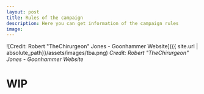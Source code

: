 ```yaml
---
layout: post
title: Rules of the campaign
description: Here you can get information of the campaign rules
image:
---
```


![Credit: Robert "TheChirurgeon" Jones - Goonhammer Website]({{ site.url | absolute_path}}/assets/images/tba.png)
*Credit: Robert "TheChirurgeon" Jones - Goonhammer Website*

# WIP
